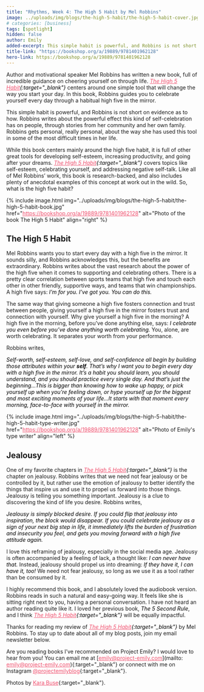```yaml
---
title: "Rhythms, Week 4: The High 5 Habit by Mel Robbins"
image: ../uploads/img/blogs/the-high-5-habit/the-high-5-habit-cover.jpg
# categories: [business]
tags: [spotlight]
hidden: false
author: Emily
added-excerpt: This simple habit is powerful, and Robbins is not short on evidence as to how. Robbins writes about the powerful effect this kind of self-celebration has on people, through stories from her community and her own family. Robbins gets personal, really personal, about the way she has used this tool in some of the most difficult times in her life.
title-link: "https://bookshop.org/a/19889/9781401962128"
hero-link: https://bookshop.org/a/19889/9781401962128
---
```


<style> em {color: black;} p a {color: #f0506e;}</style>

Author and motivational speaker Mel Robbins has written a new book, full of incredible guidance on cheering yourself on through life. _[The High 5 Habit](https://bookshop.org/a/19889/9781401962128){:target="\_blank"}_ centers around one simple tool that will change the way you start your day. In this book, Robbins guides you to celebrate yourself every day through a habitual high five in the mirror.

This simple habit is powerful, and Robbins is not short on evidence as to how. Robbins writes about the powerful effect this kind of self-celebration has on people, through stories from her community and her own family. Robbins gets personal, really personal, about the way she has used this tool in some of the most difficult times in her life.

While this book centers mainly around the high five habit, it is full of other great tools for developing self-esteem, increasing productivity, and going after your dreams. _[The High 5 Habit](https://bookshop.org/a/19889/9781401962128){:target="\_blank"}_ covers topics like self-esteem, celebrating yourself, and addressing negative self-talk. Like all of Mel Robbins’ work, this book is research-backed, and also includes plenty of anecdotal examples of this concept at work out in the wild. So, what is the high five habit?

{% include image.html img="../uploads/img/blogs/the-high-5-habit/the-high-5-habit-book.jpg" href="https://bookshop.org/a/19889/9781401962128" alt="Photo of the book The High 5 Habit" align="right" %}

## The High 5 Habit

Mel Robbins wants you to start every day with a high five in the mirror. It sounds silly, and Robbins acknowledges this, but the benefits are extraordinary. Robbins writes about the vast research about the power of the high five when it comes to supporting and celebrating others. There is a pretty clear correlation between sports teams that high five and touch each other in other friendly, supportive ways, and teams that win championships. A high five says: _I’m for you. I’ve got you. You can do this._

The same way that giving someone a high five fosters connection and trust between people, giving yourself a high five in the mirror fosters trust and connection with yourself. Why give yourself a high five in the morning? A high five in the morning, before you’ve done anything else, says: _I celebrate you even before you’ve done anything worth celebrating._ You, alone, are worth celebrating. It separates your worth from your performance.

Robbins writes,

_Self-worth, self-esteem, self-love, and self-confidence all begin by building those attributes within your **self**. That’s why I want you to begin every day with a high five in the mirror. It’s a habit you should learn, you should understand, and you should practice every single day. And that’s just the beginning…This is bigger than knowing how to wake up happy, or pick yourself up when you’re feeling down, or hype yourself up for the biggest and most exciting moments of your life…It starts with that moment every morning, face-to-face with yourself in the mirror._

{% include image.html img="../uploads/img/blogs/the-high-5-habit/the-high-5-habit-type-writer.jpg" href="https://bookshop.org/a/19889/9781401962128" alt="Photo of Emily's type writer" align="left" %}

## Jealousy

One of my favorite chapters in _[The High 5 Habit](https://bookshop.org/a/19889/9781401962128){:target="\_blank"}_ is the chapter on jealousy. Robbins writes that we need not fear jealousy or be controlled by it, but rather use the emotion of jealousy to better identify the things that inspire us and use it to propel us forward into those things. Jealousy is telling you something important. Jealousy is a clue to discovering the kind of life you desire. Robbins writes,

_Jealousy is simply blocked desire. If you could flip that jealousy into inspiration, the block would disappear. If you could celebrate jealousy as a sign of your next big step in life, it immediately lifts the burden of frustration and insecurity you feel, and gets you moving forward with a high five attitude again._

I love this reframing of jealousy, especially in the social media age. Jealousy is often accompanied by a feeling of lack, a thought like: _I can never have that._ Instead, jealousy should propel us into dreaming: _If they have it, I can have it, too!_ We need not fear jealousy, so long as we use it as a tool rather than be consumed by it.

I highly recommend this book, and I absolutely loved the audiobook version. Robbins reads in such a natural and easy-going way. It feels like she is sitting right next to you, having a personal conversation. I have not heard an author reading quite like it. I loved her previous book, _The 5 Second Rule_, and I think _[The High 5 Habit](https://bookshop.org/a/19889/9781401962128){:target="\_blank"}_ will be equally impactful.

Thanks for reading my review of _[The High 5 Habit](https://bookshop.org/a/19889/9781401962128){:target="\_blank"}_ by Mel Robbins. To stay up to date about all of my blog posts, join my email newsletter below.

Are you reading books I’ve recommended on Project Emily? I would love to hear from you! You can email me at [emily@project-emily.com](mailto: emily@project-emily.com){:target="\_blank"} or connect with me on Instagram [@projectemilyblog](https://www.instagram.com/projectemilyblog/){:target="\_blank"}.

Photos by [Kara Buse](https://wyldroots.com/){:target="\_blank"}.
